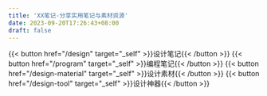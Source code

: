 ```yaml
---
title: 'XX笔记-分享实用笔记与素材资源'
date: 2023-09-20T17:26:43+08:00
draft: false
---
```

<section class="w-full grid gap-4 grid-cols-2 sm:grid-cols-3 md:grid-cols-4">
	{{< button href="/design" target="_self" >}}设计笔记{{< /button >}} 
	{{< button href="/program" target="_self" >}}编程笔记{{< /button >}}
	{{< button href="/design-material" target="_self" >}}设计素材{{< /button >}}
	{{< button href="/design-tool" target="_self" >}}设计神器{{< /button >}}
</section>